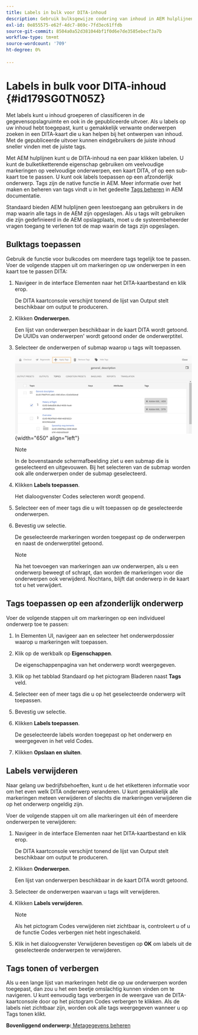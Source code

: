 ```yaml
---
title: Labels in bulk voor DITA-inhoud
description: Gebruik bulksgewijze codering van inhoud in AEM hulplijnen om de ontdekkingsmogelijkheden voor DITA-inhoud te verbeteren. Leer hoe u bulkcodes op één of meerdere onderwerpen toepast, verwijdert, weergeeft of verbergt.
exl-id: 0e855575-e62f-4dc7-869c-7fd3ec61ffdb
source-git-commit: 8504a0a52d381044bf1f0d6e7de3585ebecf3a7b
workflow-type: tm+mt
source-wordcount: '709'
ht-degree: 0%

---
```


# Labels in bulk voor DITA-inhoud {#id179SG0TN05Z}

Met labels kunt u inhoud groeperen of classificeren in de gegevensopslagruimte en ook in de gepubliceerde uitvoer. Als u labels op uw inhoud hebt toegepast, kunt u gemakkelijk verwante onderwerpen zoeken in een DITA-kaart die u kan helpen bij het ontwerpen van inhoud. Met de gepubliceerde uitvoer kunnen eindgebruikers de juiste inhoud sneller vinden met de juiste tags.

Met AEM hulplijnen kunt u de DITA-inhoud na een paar klikken labelen. U kunt de bulketiketterende eigenschap gebruiken om veelvoudige markeringen op veelvoudige onderwerpen, een kaart DITA, of op een sub-kaart toe te passen. U kunt ook labels toepassen op een afzonderlijk onderwerp. Tags zijn de native functie in AEM. Meer informatie over het maken en beheren van tags vindt u in het gedeelte [Tags beheren](https://experienceleague.adobe.com/docs/experience-manager-cloud-service/sites/authoring/features/tags.html?lang=en) in AEM documentatie.

Standaard bieden AEM hulplijnen geen leestoegang aan gebruikers in de map waarin alle tags in de AEM zijn opgeslagen. Als u tags wilt gebruiken die zijn gedefinieerd in de AEM opslagplaats, moet u de systeembeheerder vragen toegang te verlenen tot de map waarin de tags zijn opgeslagen.

## Bulktags toepassen

Gebruik de functie voor bulkcodes om meerdere tags tegelijk toe te passen. Voer de volgende stappen uit om markeringen op uw onderwerpen in een kaart toe te passen DITA:

1. Navigeer in de interface Elementen naar het DITA-kaartbestand en klik erop.

   De DITA kaartconsole verschijnt tonend de lijst van Output stelt beschikbaar om output te produceren.

1. Klikken **Onderwerpen**.

   Een lijst van onderwerpen beschikbaar in de kaart DITA wordt getoond. De UUIDs van onderwerpen&#39; wordt getoond onder de onderwerptitel.

1. Selecteer de onderwerpen of submap waarop u tags wilt toepassen.

   ![](images/apply-tags-uuid.png){width="650" align="left"}


   >[!NOTE]
   >
   > In de bovenstaande schermafbeelding ziet u een submap die is geselecteerd en uitgevouwen. Bij het selecteren van de submap worden ook alle onderwerpen onder de submap geselecteerd.

1. Klikken **Labels toepassen**.

   Het dialoogvenster Codes selecteren wordt geopend.

1. Selecteer een of meer tags die u wilt toepassen op de geselecteerde onderwerpen.

1. Bevestig uw selectie.

   De geselecteerde markeringen worden toegepast op de onderwerpen en naast de onderwerptitel getoond.

   >[!NOTE]
   >
   > Na het toevoegen van markeringen aan uw onderwerpen, als u een onderwerp beweegt of schrapt, dan worden de markeringen voor die onderwerpen ook verwijderd. Nochtans, blijft dat onderwerp in de kaart tot u het verwijdert.


## Tags toepassen op een afzonderlijk onderwerp

Voer de volgende stappen uit om markeringen op een individueel onderwerp toe te passen:

1. In Elementen UI, navigeer aan en selecteer het onderwerpdossier waarop u markeringen wilt toepassen.

1. Klik op de werkbalk op **Eigenschappen**.

   De eigenschappenpagina van het onderwerp wordt weergegeven.

1. Klik op het tabblad Standaard op het pictogram Bladeren naast **Tags** veld.

1. Selecteer een of meer tags die u op het geselecteerde onderwerp wilt toepassen.

1. Bevestig uw selectie.

1. Klikken **Labels toepassen**.

   De geselecteerde labels worden toegepast op het onderwerp en weergegeven in het veld Codes.

1. Klikken **Opslaan en sluiten**.


## Labels verwijderen

Naar gelang uw bedrijfsbehoeften, kunt u de het etiketteren informatie voor om het even welk DITA onderwerp veranderen. U kunt gemakkelijk alle markeringen meteen verwijderen of slechts die markeringen verwijderen die op het onderwerp ongeldig zijn.

Voer de volgende stappen uit om alle markeringen uit één of meerdere onderwerpen te verwijderen:

1. Navigeer in de interface Elementen naar het DITA-kaartbestand en klik erop.

   De DITA kaartconsole verschijnt tonend de lijst van Output stelt beschikbaar om output te produceren.

1. Klikken **Onderwerpen**.

   Een lijst van onderwerpen beschikbaar in de kaart DITA wordt getoond.

1. Selecteer de onderwerpen waarvan u tags wilt verwijderen.

1. Klikken **Labels verwijderen**.

   >[!NOTE]
   >
   > Als het pictogram Codes verwijderen niet zichtbaar is, controleert u of u de functie Codes verbergen niet hebt ingeschakeld.

1. Klik in het dialoogvenster Verwijderen bevestigen op **OK** om labels uit de geselecteerde onderwerpen te verwijderen.


## Tags tonen of verbergen

Als u een lange lijst van markeringen hebt die op uw onderwerpen worden toegepast, dan zou u het een beetje omslachtig kunnen vinden om te navigeren. U kunt eenvoudig tags verbergen in de weergave van de DITA-kaartconsole door op het pictogram Codes verbergen te klikken. Als de labels niet zichtbaar zijn, worden ook alle tags weergegeven wanneer u op Tags tonen klikt.

**Bovenliggend onderwerp:**[ Metagegevens beheren](manage-metadata.md)
